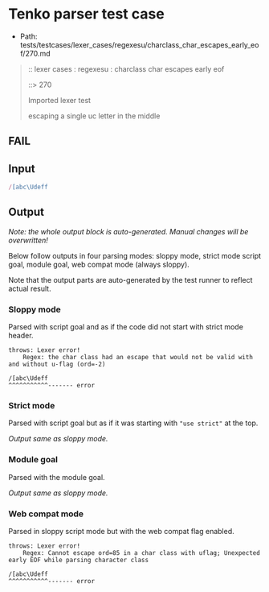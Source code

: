 # Tenko parser test case

- Path: tests/testcases/lexer_cases/regexesu/charclass_char_escapes_early_eof/270.md

> :: lexer cases : regexesu : charclass char escapes early eof
>
> ::> 270
>
> Imported lexer test
>
> escaping a single uc letter in the middle

## FAIL

## Input

`````js
/[abc\Udeff
`````

## Output

_Note: the whole output block is auto-generated. Manual changes will be overwritten!_

Below follow outputs in four parsing modes: sloppy mode, strict mode script goal, module goal, web compat mode (always sloppy).

Note that the output parts are auto-generated by the test runner to reflect actual result.

### Sloppy mode

Parsed with script goal and as if the code did not start with strict mode header.

`````
throws: Lexer error!
    Regex: the char class had an escape that would not be valid with and without u-flag (ord=-2)

/[abc\Udeff
^^^^^^^^^^^------- error
`````

### Strict mode

Parsed with script goal but as if it was starting with `"use strict"` at the top.

_Output same as sloppy mode._

### Module goal

Parsed with the module goal.

_Output same as sloppy mode._

### Web compat mode

Parsed in sloppy script mode but with the web compat flag enabled.

`````
throws: Lexer error!
    Regex: Cannot escape ord=85 in a char class with uflag; Unexpected early EOF while parsing character class

/[abc\Udeff
^^^^^^^^^^^------- error
`````

